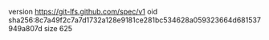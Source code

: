 version https://git-lfs.github.com/spec/v1
oid sha256:8c7a49f2c7a7d1732a128e9181ce281bc534628a059323664d681537949a807d
size 625
